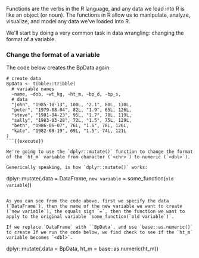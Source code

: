 Functions are the verbs in the R language, and any data we load into R is like an object (or noun). The functions in R allow us to manipulate, analyze, visualize, and model any data we've loaded into R.

We'll start by doing a very common task in data wrangling: changing the format of a variable.

### Change the format of a variable

The code below creates the BpData again:

```
# create data
BpData <- tibble::tribble(
  # variable names
  ~name, ~dob, ~wt_kg, ~ht_m, ~bp_d, ~bp_s,
  # data
  "john", "1985-10-13", 100L, "2.1", 80L, 130L,
  "peter", "1979-08-04", 82L, "1.9", 65L, 126L,
  "steve", "1981-04-23", 95L, "1.7", 70L, 119L,
  "sally", "1983-03-28", 72L, "1.5", 75L, 129L,
  "beth", "1986-06-07", 76L, "1.6", 78L, 126L,
  "kate", "1982-08-19", 69L, "1.5", 74L, 121L
)
```{{execute}}

We're going to use the `dplyr::mutate()` function to change the format of the `ht_m` variable from character (`<chr>`) to numeric (`<dbl>`).

Generically speaking, is how `dplyr::mutate()` works:

```
dplyr::mutate(.data = DataFrame, `new variable` = some_function(`old variable`))
```

As you can see from the code above, first we specify the data (`DataFrame`), then the name of the new variable we want to create (`new variable`), the equals sign `=`, then the function we want to apply to the original variable `some_function(`old variable`)`.

If we replace `DataFrame` with ``BpData`, and use `base::as.numeric()` to create If we run the code below, we find check to see if the `ht_m` variable becomes `<dbl>`.

```
dplyr::mutate(.data = BpData, ht_m = base::as.numeric(ht_m))
```{{execute}}






